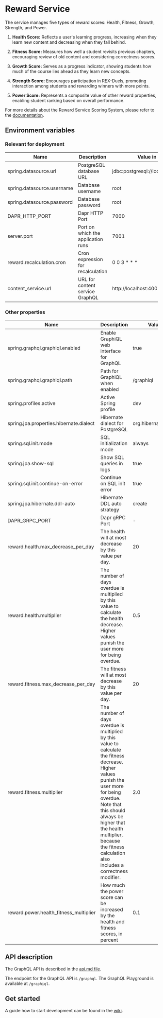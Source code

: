 # Reward Service

The service manages five types of reward scores: Health, Fitness, Growth, Strength, and Power.

1. **Health Score:** Reflects a user's learning progress, increasing when they learn new content and decreasing when they fall behind.

2. **Fitness Score:** Measures how well a student revisits previous chapters, encouraging review of old content and considering correctness scores.

3. **Growth Score:** Serves as a progress indicator, showing students how much of the course lies ahead as they learn new concepts.

4. **Strength Score:** Encourages participation in REX-Duels, promoting interaction among students and rewarding winners with more points.

5. **Power Score:** Represents a composite value of other reward properties, enabling student ranking based on overall performance.

For more details about the Reward Service Scoring System, please refer to the [documentation](https://meitrex.readthedocs.io/en/latest/dev-manuals/gamification/Scoring%20System.html).

## Environment variables

### Relevant for deployment

| Name                       | Description                        | Value in Dev Environment                        | Value in Prod Environment                                          |
|----------------------------|------------------------------------|-------------------------------------------------|--------------------------------------------------------------------|
| spring.datasource.url      | PostgreSQL database URL            | jdbc:postgresql://localhost:7032/reward_service | jdbc:postgresql://reward-service-db-postgresql:5432/reward-service |
| spring.datasource.username | Database username                  | root                                            | gits                                                               |
| spring.datasource.password | Database password                  | root                                            | *secret*                                                           |
| DAPR_HTTP_PORT             | Dapr HTTP Port                     | 7000                                            | 3500                                                               |
| server.port                | Port on which the application runs | 7001                                            | 7001                                                               |
| reward.recalculation.cron  | Cron expression for recalculation  | 0 0 3 * * *                                     | 0 0 3 * * *                                                        |
| content_service.url        | URL for content service GraphQL    | http://localhost:4001/graphql                   | http://localhost:3500/v1.0/invoke/content-service/method/graphql   |
### Other properties

| Name                                    | Description                                                                                                                                                                                                                                                                              | Value in Dev Environment                | Value in Prod Environment               |
|-----------------------------------------|------------------------------------------------------------------------------------------------------------------------------------------------------------------------------------------------------------------------------------------------------------------------------------------|-----------------------------------------|-----------------------------------------|
| spring.graphql.graphiql.enabled         | Enable GraphiQL web interface for GraphQL                                                                                                                                                                                                                                                | true                                    | true                                    |
| spring.graphql.graphiql.path            | Path for GraphiQL when enabled                                                                                                                                                                                                                                                           | /graphiql                               | /graphiql                               |
| spring.profiles.active                  | Active Spring profile                                                                                                                                                                                                                                                                    | dev                                     | prod                                    |
| spring.jpa.properties.hibernate.dialect | Hibernate dialect for PostgreSQL                                                                                                                                                                                                                                                         | org.hibernate.dialect.PostgreSQLDialect | org.hibernate.dialect.PostgreSQLDialect |
| spring.sql.init.mode                    | SQL initialization mode                                                                                                                                                                                                                                                                  | always                                  | always                                  |
| spring.jpa.show-sql                     | Show SQL queries in logs                                                                                                                                                                                                                                                                 | true                                    | false                                   |
| spring.sql.init.continue-on-error       | Continue on SQL init error                                                                                                                                                                                                                                                               | true                                    | true                                    |
| spring.jpa.hibernate.ddl-auto           | Hibernate DDL auto strategy                                                                                                                                                                                                                                                              | create                                  | update                                  |
| DAPR_GRPC_PORT                          | Dapr gRPC Port                                                                                                                                                                                                                                                                           | -                                       | 50001                                   |
| reward.health.max_decrease_per_day      | The health will at most decrease by this value per day.                                                                                                                                                                                                                                  | 20                                      | 20                                      |
| reward.health.multiplier                | The number of days overdue is multiplied by this value to calculate the health decrease. Higher values punish the user more for being overdue.                                                                                                                                           | 0.5                                     | 0.5                                     |
| reward.fitness.max_decrease_per_day     | The fitness will at most decrease by this value per day.                                                                                                                                                                                                                                 | 20                                      | 20                                      |
| reward.fitness.multiplier               | The number of days overdue is multiplied by this value to calculate the fitness decrease. Higher values punish the user more for being overdue. Note that this should always be higher that the health multiplier, because the fitness calculation also includes a correctness modifier. | 2.0                                     | 2.0                                     |
| reward.power.health_fitness_multiplier  | How much the power score can be increased by the health and fitness scores, in percent                                                                                                                                                                                                   | 0.1                                     | 0.1                                     |


## API description

The GraphQL API is described in the [api.md file](api.md).

The endpoint for the GraphQL API is `/graphql`. The GraphQL Playground is available at `/graphiql`.

## Get started

A guide how to start development can be
found in the [wiki](https://meitrex.readthedocs.io/en/latest/dev-manuals/backend/get-started.html).


